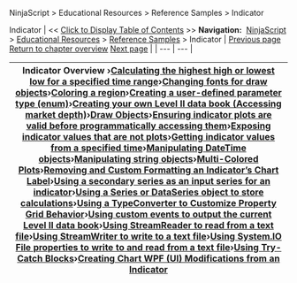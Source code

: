 ﻿
NinjaScript > Educational Resources > Reference Samples > Indicator

Indicator
| << [Click to Display Table of Contents](indicator2.md) >> **Navigation:**     [NinjaScript](ninjascript-1.md) > [Educational Resources](educational_resources-1.md) > [Reference Samples](reference_samples-1.md) > Indicator | [Previous page](reference_samples-1.md) [Return to chapter overview](reference_samples-1.md) [Next page](calculating_the_highest_high_o-1.md) |
| --- | --- |

| Indicator Overview ›[Calculating the highest high or lowest low for a specified time range](calculating_the_highest_high_o-1.md)›[Changing fonts for draw objects](changing_fonts_for_draw_object-1.md)›[Coloring a region](coloring_a_region-1.md)›[Creating a user-defined parameter type (enum)](creating_a_user-defined_parame-1.md)›[Creating your own Level II data book (Accessing market depth)](creating_your_own_level_ii_dat-1.md)›[Draw Objects](draw_objects-1.md)›[Ensuring indicator plots are valid before programmatically accessing them](ensuring_indicator_plots_are_v-1.md)›[Exposing indicator values that are not plots](exposing_indicator_values_that-1.md)›[Getting indicator values from a specified time](getting_indicator_values_from_-1.md)›[Manipulating DateTime objects](manipulating_datetime_objects-1.md)›[Manipulating string objects](manipulating_string_objects-1.md)›[Multi-Colored Plots](multi-colored_plots-1.md)›[Removing and Custom Formatting an Indicator’s Chart Label](removing_and_custom_formatting-1.md)›[Using a secondary series as an input series for an indicator](using_a_secondary_series_as_an-1.md)›[Using a Series or DataSeries object to store calculations](using_a_series_or_dataseries_o-1.md)›[Using a TypeConverter to Customize Property Grid Behavior](using_a_typeconverter_to_custo-1.md)›[Using custom events to output the current Level II data book](using_custom_events_to_output_-1.md)›[Using StreamReader to read from a text file](using_streamreader_to_read_fro-1.md)›[Using StreamWriter to write to a text file](using_streamwriter_to_write_to-1.md)›[Using System.IO File properties to write to and read from a text file](using_system_io_file_propertie-1.md)›[Using Try-Catch Blocks](using_try-catch_blocks-1.md)›[Creating Chart WPF (UI) Modifications from an Indicator](creating-chart-wpf-(ui)-modifi-1.md) |
| --- |
